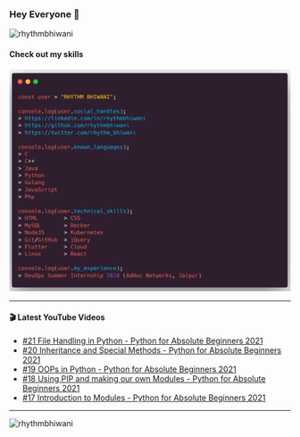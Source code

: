 ### Hey Everyone 👋

<p align="left"><img src="https://komarev.com/ghpvc/?username=rhythmbhiwani" alt="rhythmbhiwani" /></p>

#### Check out my skills

![GitHub Profile](https://github.com/rhythmbhiwani/rhythmbhiwani/blob/master/user_profile.png)

---

#### 🎬 Latest YouTube Videos
<!-- YOUTUBE:START -->
- [#21 File Handling in Python - Python for Absolute Beginners 2021](https://www.youtube.com/watch?v=MSkd9HhUEvg)
- [#20 Inheritance and Special Methods - Python for Absolute Beginners 2021](https://www.youtube.com/watch?v=8eANXHOOr_I)
- [#19 OOPs in Python - Python for Absolute Beginners 2021](https://www.youtube.com/watch?v=7o37l-BLUR4)
- [#18 Using PIP and making our own Modules - Python for Absolute Beginners 2021](https://www.youtube.com/watch?v=iGNBxekvwl8)
- [#17 Introduction to Modules - Python for Absolute Beginners 2021](https://www.youtube.com/watch?v=hEzmwLfcEQU)
<!-- YOUTUBE:END -->

---

<p align="left"><img src="https://github-readme-stats.vercel.app/api?username=rhythmbhiwani&show_icons=true&hide_border=true&count_private=true" alt="rhythmbhiwani" /></p>
